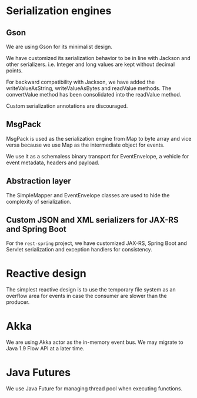 # Serialization engines

## Gson

We are using Gson for its minimalist design.

We have customized its serialization behavior to be in line with Jackson and other serializers. i.e. Integer and long values are kept without decimal points.

For backward compatibility with Jackson, we have added the writeValueAsString, writeValueAsBytes and readValue methods. The convertValue method has been consolidated into the readValue method.

Custom serialization annotations are discouraged.

## MsgPack

MsgPack is used as the serialization engine from Map to byte array and vice versa because we use Map as the intermediate object for events.

We use it as a schemaless binary transport for EventEnvelope, a vehicle for event metadata, headers and payload.

## Abstraction layer

The SimpleMapper and EventEnvelope classes are used to hide the complexity of serialization.

## Custom JSON and XML serializers for JAX-RS and Spring Boot

For the `rest-spring` project, we have customized JAX-RS, Spring Boot and Servlet serialization and exception handlers for consistency.

# Reactive design

The simplest reactive design is to use the temporary file system as an overflow area for events in case the consumer are slower than the producer.

# Akka

We are using Akka actor as the in-memory event bus. We may migrate to Java 1.9 Flow API at a later time.

# Java Futures

We use Java Future for managing thread pool when executing functions.
